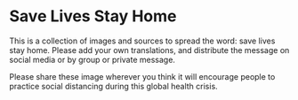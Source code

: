 # Save Lives Stay Home

This is a collection of images and sources to spread the word: save lives stay home. Please add your own translations, and distribute the message on social media or by group or private message.

Please share these image wherever you think it will encourage people to practice social distancing during this global health crisis.
